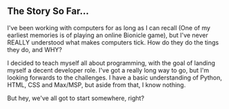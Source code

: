 ## The Story So Far...

I've been working with computers for as long as I can recall (One of my earliest memories is of playing an online Bionicle game), but I've never REALLY understood what makes computers tick. How do they do the tings they do, and WHY?

I decided to teach myself all about programming, with the goal of landing myself a decent developer role. I've got a really long way to go, but I'm looking forwards to the challenges. I have a basic understanding of Python, HTML, CSS and Max/MSP, but aside from that, I know nothing. 

But hey, we've all got to start somewhere, right? 

